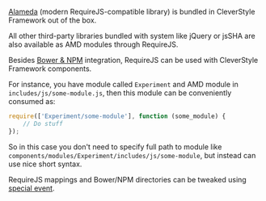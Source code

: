 [Alameda](https://github.com/requirejs/alameda) (modern RequireJS-compatible library) is bundled in CleverStyle Framework out of the box.

All other third-party libraries bundled with system like jQuery or jsSHA are also available as AMD modules through RequireJS.

Besides [Bower & NPM](/docs/frontend-advanced/Bower-and-NPM.md) integration, RequireJS can be used with CleverStyle Framework components.

For instance, you have module called `Experiment` and AMD module in `includes/js/some-module.js`, then this module can be conveniently consumed as:

```javascript
require(['Experiment/some-module'], function (some_module) {
    // Do stuff
});
```

So in this case you don't need to specify full path to module like `components/modules/Experiment/includes/js/some-module`, but instead can use nice short syntax.

RequireJS mappings and Bower/NPM directories can be tweaked using [special event](/docs/backend-system-objects/$Page.md#systempagerequirejs).
